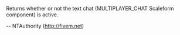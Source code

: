 Returns whether or not the text chat (MULTIPLAYER_CHAT Scaleform component) is active.

-- NTAuthority (http://fivem.net)